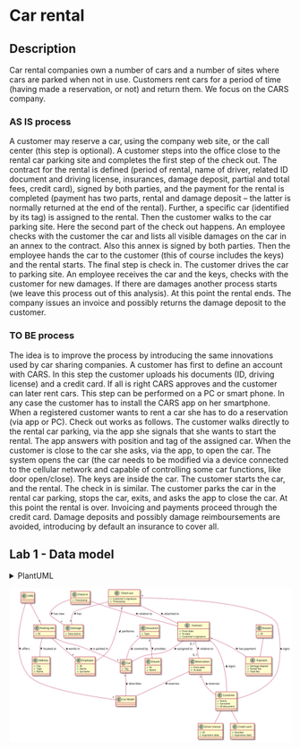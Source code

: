 # Car rental

## Description

Car rental companies own a number of cars and a number of sites where cars are parked when not in use. Customers rent cars for a period of time (having made a reservation, or not) and return them. 
We focus on the CARS company.

### AS IS process
A customer may reserve a car, using the company web site, or the call center (this step is optional). 
A customer steps into the office close to the rental car parking site and completes the first step of the check out. The contract for the rental is defined (period of rental, name of driver, related ID document and driving license, insurances, damage deposit, partial and total fees, credit card), signed by both parties, and the payment for the rental is completed (payment has two parts, rental and damage deposit – the latter is normally returned at the end of the rental).  Further, a specific car (identified by its tag) is assigned to the rental. 
Then the customer walks to the car parking site. Here the second part of the check out happens. 
An employee checks with the customer the car and lists all visible damages on the car in an annex to the contract. Also this annex is signed by both parties. Then the employee hands the car to the customer (this of course includes the keys) and the rental starts.
The final step is check in. The customer drives the car to parking site. An employee receives the car and the keys, checks with the customer for new damages. If there are damages another process starts (we leave this process out of this analysis). At this point the rental ends. The company issues an invoice and possibly returns the damage deposit to the customer.

### TO BE process
The idea is to improve the process by introducing the same innovations used by car sharing companies. 
A customer has first to define an account with CARS. In this step the customer uploads his documents (ID, driving license) and a credit card. If all is right CARS approves and the customer can later rent cars. This step can be performed on a PC or smart phone. In any case the customer has to install the CARS app on her smartphone. 
When a registered customer wants to rent a car she has to do a reservation (via app or PC). 
Check out works as follows. The customer walks directly to the rental car parking, via the app she signals that she wants to start the rental. The app answers with position and tag of the assigned car. 
When the customer is close to the car she asks, via the app, to open the car. The system opens the car (the car needs to be modified via a device connected to the cellular network and capable of controlling some car functions, like door open/close).  The keys are inside the car. The customer starts the car, and the rental. 
The check in is similar. The customer parks the car in the rental car parking, stops the car, exits, and asks the app to close the car. At this point the rental is over. 
Invoicing and payments proceed through the credit card. 
Damage deposits and possibly damage reimboursements are avoided, introducing by default an insurance to cover all.

## Lab 1 - Data model

<details>
  <summary>PlantUML</summary>
  
  ```plantuml:car_rental
  ' CARS company
  class CARS
  class "Parking site" as ParkingSite
  class Address
  class Employee
  class Car
  class "Car Model" as CarModel
  CARS o-- "*" ParkingSite
  CARS -- "*" CarModel : offers >
  ParkingSite -- "*" Car : is parked in <
  ParkingSite -- "*" Employee : works in <
  ParkingSite -- Address : located at >
  Car "*" -- CarModel : describes <
  Car : +Tag
  ParkingSite : +ID
  Address : +City
  Address : +Type
  Address : +Name
  Employee : +ID
  Employee : +Name
  Employee : +Surname
  
  ' Insurances
  class Insurer
  class Insurance
  Insurance "*" -- Insurer : provides >
  Insurance "*" -- Car : covered by <
  Insurer : +ID
  Insurer : +Name
  Insurance : +Type
  
  ' Customer
  class Customer
  class "Driver license" as DriverLicense
  class "Credit card" as CreditCard
  Customer -- DriverLicense
  Customer -- CreditCard
  Customer : +Name
  Customer : +Surname
  Customer : +ID document
  DriverLicense : +ID
  DriverLicense : +Expiration date
  
  ' Reservation
  class Reservation
  Reservation "*" -- Customer : reserves <
  Reservation -- CarModel : reserves >
  Reservation : +From date
  Reservation : +To date
  
  ' Check-out - Part 1
  class "Rental contract" as RentalContract
  class Payment
  RentalContract "*" -- Customer : signs <
  RentalContract "0..1" -- "0..1" Reservation : relative to >
  RentalContract -- Payment : has payment >
  RentalContract -- Car : assigned to <
  RentalContract : +From date
  RentalContract : +To date
  RentalContract : +Customer's signature
  CreditCard : +Number
  CreditCard : +Expiration date
  Payment : +Damage deposit
  Payment : +Partial fee
  Payment : +Total fee
  
  ' Check-out - Part 2
  class "Check-out" as Checkout
  class Damage
  Checkout -- RentalContract : attached to >
  Checkout -- "*" Damage : has >
  Checkout "*" -- Customer : signs <
  Checkout "*" -- Employee : performs <
  Checkout : +Customer's signature
  Checkout : +Timestamp
  Damage : +Description
  
  ' Check-in
  class "Check-in" as Checkin
  Checkin -- RentalContract : relative to >
  Checkin -- "*" Damage : has new >
  Checkin : +Timestamp
  
  ' Invoice
  class Invoice
  Invoice -- Payment : related to >
  Invoice : +ID
  ``` 
</details>

![](plantuml/car_rental.svg)
